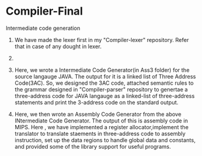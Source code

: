 # Compiler-Final
Intermediate code generation

1. We have made the lexer first in my "Compiler-lexer" repository. Refer that in case of any dought in lexer. 

2.

3. Here, we wrote a Intermediate Code Generator(in Ass3 folder) for the source langauge JAVA. The output for it is a linked list of Three Address Code(3AC). So, we designed the 3AC code, attached semantic rules to the grammar designed in "Compiler-parser" repository to genertae a three-address code for JAVA langauge as a linked-list of three-address statements and print the 3-address code on the standard output.

4. Here, we then wrote an Assembly Code Generator from the above INtermediate Code Generator. The output of this is assembly code in MIPS. Here , we have implemented a register allocator,implement the translator to translate staements in three-address code to assembly instruction, set up the data regions to handle global data and constants, and provided some of the library support for useful programs. 

